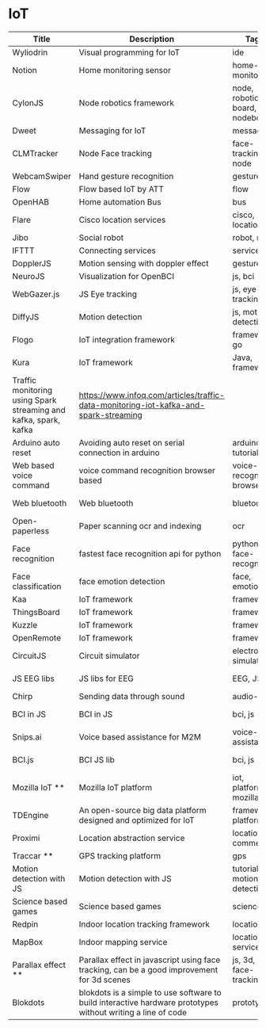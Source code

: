 # IoT

Title | Description | Tags | Link
------------ | ------------- | ---------- | --------------
Wyliodrin | Visual programming for IoT | ide | https://www.wyliodrin.com/
Notion | Home monitoring sensor | home-monitoring | http://notion.is/
CylonJS | Node robotics framework | node, robotics, board, nodebot | https://cylonjs.com/
Dweet | Messaging for IoT | messaging | http://dweet.io/
CLMTracker | Node Face tracking | face-tracking, node | https://github.com/auduno/clmtrackr
WebcamSwiper | Hand gesture recognition | gesture | https://github.com/iambrandonn/WebcamSwiper
Flow | Flow based IoT by ATT | flow | https://flow.att.com/
OpenHAB | Home automation Bus | bus | https://github.com/openhab/openhab
Flare | Cisco location services | cisco, location | https://github.com/CiscoDevNet/flare
Jibo | Social robot | robot, ml | https://www.jibo.com/
IFTTT | Connecting services | services | https://ifttt.com/
DopplerJS | Motion sensing with doppler effect | gesture | https://danielrapp.github.io/doppler/
NeuroJS | Visualization for OpenBCI | js, bci | https://github.com/NeuroJS
WebGazer.js | JS Eye tracking | js, eye-tracking | https://github.com/brownhci/WebGazer
DiffyJS | Motion detection | js, motion-detection | https://github.com/maniart/diffyjs
Flogo | IoT integration framework | framework, go | http://www.flogo.io/
Kura | IoT framework | Java, framework | http://www.eclipse.org/kura/
Traffic monitoring using Spark streaming and kafka, spark, kafka | https://www.infoq.com/articles/traffic-data-monitoring-iot-kafka-and-spark-streaming
Arduino auto reset | Avoiding auto reset on serial connection in arduino | arduino, tutorial | https://playground.arduino.cc/Main/DisablingAutoResetOnSerialConnection
Web based voice command | voice command recognition browser based | voice-recognition, browser | http://smus.com/web-voice-command-recognition/
Web bluetooth | Web bluetooth | bluetooth | https://googlechrome.github.io/samples/web-bluetooth/device-info.html?allDevices=true
Open-paperless | Paper scanning ocr and indexing | ocr | https://github.com/zhoubear/open-paperless
Face recognition | fastest face recognition api for python | python, face-recognition | https://github.com/ageitgey/face_recognition
Face classification | face emotion detection | face, emotion | https://github.com/oarriaga/face_classification
Kaa | IoT framework | framework | https://github.com/kaaproject/kaa/
ThingsBoard | IoT framework | framework | https://github.com/thingsboard/thingsboard/
Kuzzle | IoT framework | framework | https://kuzzle.io/
OpenRemote | IoT framework | framework | http://www.openremote.com/
CircuitJS | Circuit simulator | electronics, simulator | https://www.falstad.com/circuit/circuitjs.html
JS EEG libs | JS libs for EEG | EEG, JS | https://blog.bitsrc.io/7-javascript-eeg-mind-reading-libraries-for-2018-9a8e28544cd7
Chirp | Sending data through sound | audio-qr | https://chirp.io/
BCI in JS | BCI in JS | bci, js | https://medium.com/@devdevcharlie/experimenting-with-brain-computer-interfaces-in-javascript-8d6cb891fda8
Snips.ai | Voice based assistance for M2M | voice-assistant | https://snips.ai/
BCI.js | BCI JS lib | bci, js | https://towardsdatascience.com/eeg-motor-imagery-classification-in-node-js-with-bci-js-d21f29cf165
Mozilla IoT ** | Mozilla IoT platform | iot, platform, mozilla | https://iot.mozilla.org/
TDEngine | An open-source big data platform designed and optimized for IoT | framework, platform | https://github.com/taosdata/TDengine
Proximi | Location abstraction service | location, commercial | https://proximi.io/
Traccar ** | GPS tracking platform | gps | https://www.traccar.org/
Motion detection with JS | Motion detection with JS | tutorial, js, motion-detection | http://codersblock.com/blog/motion-detection-with-javascript/
Science based games | Science based games | science | https://github.com/stared/science-based-games-list
Redpin | Indoor location tracking framework | location | http://redpin.org/
MapBox | Indoor mapping service | location, service | https://www.mapbox.com/
Parallax effect ** | Parallax effect in javascript using face tracking, can be a good improvement for 3d scenes | js, 3d, face-tracking | https://github.com/munrocket/parallax-effect
Blokdots | blokdots is a simple to use software to build interactive hardware prototypes without writing a line of code | prototyping | https://blokdots.com/
